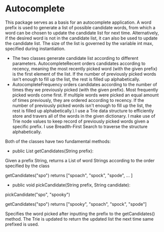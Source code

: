 Autocomplete
============

This package serves as a basis for an autocomplete application. A word prefix is used to generate a list of possible candidate words, from which a word can be chosen to update the candidate list for next time. Alternatively, if the desired word is not in the candidate list, it can also be used to update the candidate list. The size of the list is governed by the variable int max, specified during instantiation.
- The two classes generate candidate list according to different parameters. AutocompleteRecent orders candidates according to recency, meaning the most recently picked word (with the given prefix) is the first element of the list. If the number of previously picked words isn't enough to fill up the list, the rest is filled up alphabetically.
- AutocompleteFrequency orders candidates according to the number of times they we previously picked (with the given prefix). Most frequently picked words come first. If multiple words were picked an equal amount of times previously, they are ordered according to recency. If the number of previously picked words isn't enough to fill up the list, the rest is filled up alphabetically.\\
I use a Trie data structure to efficiently store and travers all of the words in the given dictionary. I make use of Trie node values to keep record of previously picked words given a specific prefix. I use Breadth-First Search to traverse the structure alphabetically.

Both of the classes have two fundamental methods:

* public List<String> getCandidates(String prefix): 

Given a prefix String, returns a List of word Strings according to the order specified by the class

getCandidates("spo") returns \["spoach", "spock", "spode", ... \]

* public void pickCandidate(String prefix, String candidate):

pickCandidate("spo", "spooky")

getCandidates("spo") returns \["spooky", "spoach", "spock", "spode"\]

Specifies the word picked after inputting the prefix to the getCandidates() method. The Trie is updated to return the updated list the next time same prefixed is used.
